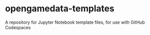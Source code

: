 # opengamedata-templates
A repository for Jupyter Notebook template files, for use with GitHub Codespaces
